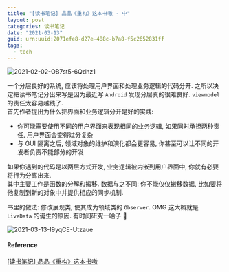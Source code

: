 ```yaml
---
title: "[读书笔记] 品品《重构》这本书嗷 - 中"
layout: post
categories: 读书笔记
date: "2021-03-13"
guid: urn:uuid:2071efe8-d27e-488c-b7a8-f5c2652831ff
tags:
  - tech
---
```


![2021-02-02-OB7st5-6Qdhz1](https://cdn.jsdelivr.net/gh/sddtc/upic-cloud@main/images/2021/2021-02-02-OB7st5-6Qdhz1.png)

一个分层良好的系统, 应该将处理用户界面和处理业务逻辑的代码分开. 之所以决定把读书笔记分出来写是因为最近写 `Android` 发现分层真的很难良好. `viewmodel` 的责任太容易越线了.  
首先作者提出为什么把界面和业务逻辑分开是好的实践:  
* 你可能需要使用不同的用户界面来表现相同的业务逻辑, 如果同时承担两种责任, 用户界面会变得过分复杂  
* 与 GUI 隔离之后, 领域对象的维护和演化都会更容易, 你甚至可以让不同的开发者负责不能部分的开发  

如果你遇到的代码是以两层方式开发, 业务逻辑被内嵌到用户界面中, 你就有必要将行为分离出来.  
其中主要工作是函数的分解和搬移. 数据与之不同: 你不能仅仅搬移数据, 比如要将他复制到新的对象中并提供相应的同步机制.  

书里的做法: 修改展现类, 使其成为领域类的 `Observer`. OMG 这大概就是 `LiveData` 的诞生的原因. 有时间研究一哈子 🎢

![2021-03-13-I9yqCE-Utzaue](https://cdn.jsdelivr.net/gh/sddtc/upic-cloud@main/images/2021/2021-03-13-I9yqCE-Utzaue.png)


#### Reference
[[读书笔记] 品品《重构》这本书嗷](https://www.sddtc.florist/posts/2020/12/18/pinpin-refactor-book.html)
